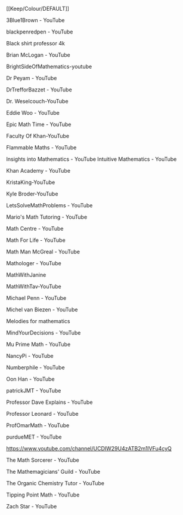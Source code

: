 [[Keep/Colour/DEFAULT]] 

3Blue1Brown - YouTube

blackpenredpen - YouTube

Black shirt professor 4k

Brian McLogan - YouTube

BrightSideOfMathematics-youtube

Dr Peyam - YouTube

DrTrefforBazzet - YouTube

Dr. Weselcouch-YouTube

Eddie Woo - YouTube

Epic Math Time - YouTube

Faculty Of Khan-YouTube

Flammable Maths - YouTube

Insights into Mathematics - YouTube Intuitive Mathematics - YouTube

Khan Academy - YouTube

KristaKing-YouTube

Kyle Broder-YouTube

LetsSolveMathProblems - YouTube

Mario's Math Tutoring - YouTube

Math Centre - YouTube

Math For Life - YouTube

Math Man McGreal - YouTube

Mathologer - YouTube

MathWithJanine

MathWithTav-YouTube

Michael Penn - YouTube

Michel van Biezen - YouTube

Melodies for mathematics

MindYourDecisions - YouTube

Mu Prime Math - YouTube

NancyPi - YouTube

Numberphile - YouTube

Oon Han - YouTube

patrickJMT - YouTube

Professor Dave Explains - YouTube

Professor Leonard - YouTube

ProfOmarMath - YouTube

purdueMET - YouTube

https://www.youtube.com/channel/UCDIW29U4zATB2m1lVFu4cyQ

The Math Sorcerer - YouTube

The Mathemagicians' Guild - YouTube

The Organic Chemistry Tutor - YouTube

Tipping Point Math - YouTube

Zach Star - YouTube
